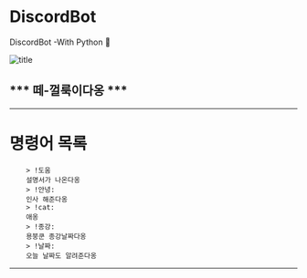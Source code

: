 # DiscordBot
DiscordBot -With Python 📡

![title](https://raw.githubusercontent.com/VictoryJu/DiscordBot/master/img/떼껄룩.jpg)  
## *** 떼-껄룩이다옹 *** 

------------------

# 명령어 목록  
```
    > !도움  
    설명서가 나온다옹  
    > !안녕:  
    인사 해준다옹  
    > !cat:   
    애옹  
    > !종강:  
    용붕쿤 종강날짜다옹  
    > !날짜:  
    오늘 날짜도 알려준다옹  
```

----------------